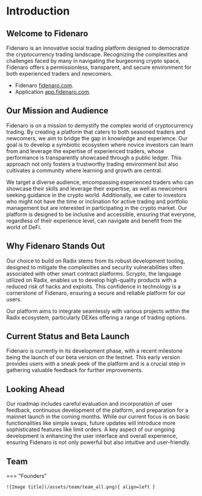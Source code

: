 # Introduction

## Welcome to Fidenaro

Fidenaro is an innovative social trading platform designed to democratize the cryptocurrency trading landscape. Recognizing the complexities and challenges faced by many in navigating the burgeoning crypto space, Fidenaro offers a permissionless, transparent, and secure environment for both experienced traders and newcomers.

* Fidenaro [fidenaro.com](https://fidenaro.com).
* Application [app.fidenaro.com](https://app.fidenaro.com).

## Our Mission and Audience

Fidenaro is on a mission to demystify the complex world of cryptocurrency trading. By creating a platform that caters to both seasoned traders and newcomers, we aim to bridge the gap in knowledge and experience. Our goal is to develop a symbiotic ecosystem where novice investors can learn from and leverage the expertise of experienced traders, whose performance is transparently showcased through a public ledger. This approach not only fosters a trustworthy trading environment but also cultivates a community where learning and growth are central.

We target a diverse audience, encompassing experienced traders who can showcase their skills and leverage their expertise, as well as newcomers seeking guidance in the crypto world. Additionally, we cater to investors who might not have the time or inclination for active trading and portfolio management but are interested in participating in the crypto market. Our platform is designed to be inclusive and accessible, ensuring that everyone, regardless of their experience level, can navigate and benefit from the world of DeFi.

## Why Fidenaro Stands Out

Our choice to build on Radix stems from its robust development tooling, designed to mitigate the complexities and security vulnerabilities often associated with other smart contract platforms. Scrypto, the language utilized on Radix, enables us to develop high-quality products with a reduced risk of hacks and exploits. This confidence in technology is a cornerstone of Fidenaro, ensuring a secure and reliable platform for our users.

Our platform aims to integrate seamlessly with various projects within the Radix ecosystem, particularly DEXes offering a range of trading options.

## Current Status and Beta Launch

Fidenaro is currently in its development phase, with a recent milestone being the launch of our beta version on the testnet. This early version provides users with a sneak peek of the platform and is a crucial step in gathering valuable feedback for further improvements.

## Looking Ahead

Our roadmap includes careful evaluation and incorporation of user feedback, continuous development of the platform, and preparation for a mainnet launch in the coming months. While our current focus is on basic functionalities like simple swaps, future updates will introduce more sophisticated features like limit orders. A key aspect of our ongoing development is enhancing the user interface and overall experience, ensuring Fidenaro is not only powerful but also intuitive and user-friendly.

## Team

=== "Founders"

    ![Image title](/assets/team/team_all.png){ align=left }
